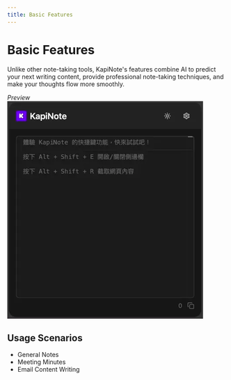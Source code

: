 ```yaml
---
title: Basic Features
---
```


# Basic Features

Unlike other note-taking tools, KapiNote's features combine AI to predict your next writing content, provide professional note-taking techniques, and make your thoughts flow more smoothly.

*Preview*
![alt text](/assets/images/samples/basic-zhTW.webp)

## Usage Scenarios

* General Notes
* Meeting Minutes
* Email Content Writing

